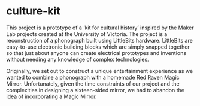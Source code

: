 # culture-kit

This project is a prototype of a ‘kit for cultural history’ inspired by the Maker Lab projects created at the University of Victoria. The project is a reconstruction of a phonograph built using LittleBits hardware. LittleBits are easy-to-use electronic building blocks which are simply snapped together so that just about anyone can create electrical prototypes and inventions without needing any knowledge of complex technologies.

Originally, we set out to construct a unique entertainment experience as we wanted to combine a phonograph with a homemade Red Raven Magic Mirror. Unfortunately, given the time constraints of our project and the complexities in designing a sixteen-sided mirror, we had to abandon the idea of incorporating a Magic Mirror.

